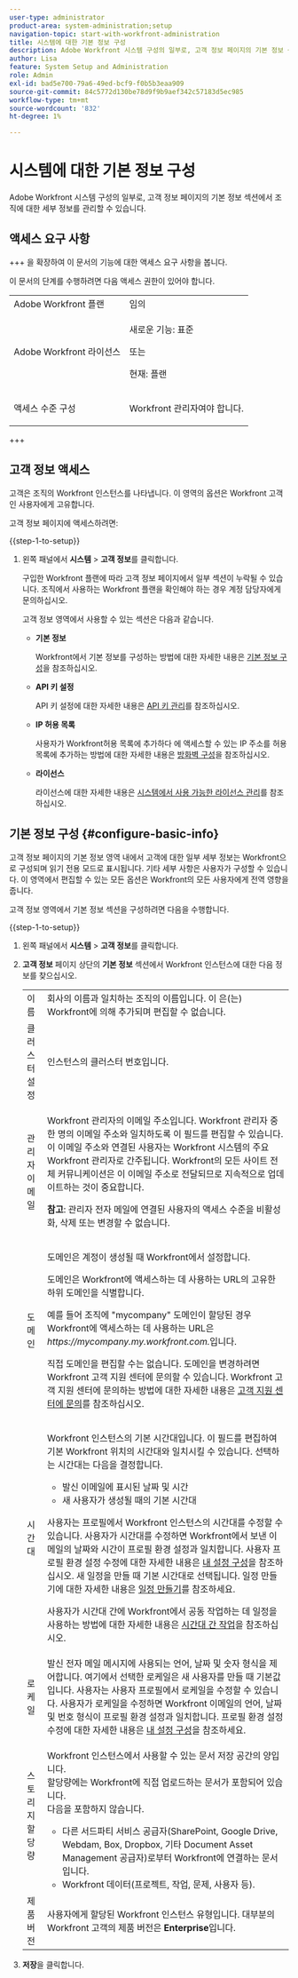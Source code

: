 ```yaml
---
user-type: administrator
product-area: system-administration;setup
navigation-topic: start-with-workfront-administration
title: 시스템에 대한 기본 정보 구성
description: Adobe Workfront 시스템 구성의 일부로, 고객 정보 페이지의 기본 정보 섹션에서 조직에 대한 세부 정보를 관리할 수 있습니다.
author: Lisa
feature: System Setup and Administration
role: Admin
exl-id: bad5e700-79a6-49ed-bcf9-f0b5b3eaa909
source-git-commit: 84c5772d130be78d9f9b9aef342c57183d5ec985
workflow-type: tm+mt
source-wordcount: '832'
ht-degree: 1%

---
```


# 시스템에 대한 기본 정보 구성

<!-- Audited: 2/2024 -->

<!--DON'T DELETE, DRAFT OR HIDE THIS ARTICLE. IT IS LINKED TO THE PRODUCT, THROUGH THE CONTEXT SENSITIVE HELP LINKS.</p>-->

Adobe Workfront 시스템 구성의 일부로, 고객 정보 페이지의 기본 정보 섹션에서 조직에 대한 세부 정보를 관리할 수 있습니다.

## 액세스 요구 사항

+++ 을 확장하여 이 문서의 기능에 대한 액세스 요구 사항을 봅니다.

이 문서의 단계를 수행하려면 다음 액세스 권한이 있어야 합니다.

<table style="table-layout:auto"> <col> 
 <col> 
 <tbody> 
  <tr> 
   <td role="rowheader">Adobe Workfront 플랜</td> 
   <td>임의</td> 
  </tr> 
  <tr> 
   <td role="rowheader">Adobe Workfront 라이선스</td> 
   <td>
   <p>새로운 기능: 표준</p>
   또는
   <p>현재: 플랜</p></td> 
  </tr> 
  <tr> 
   <td role="rowheader">액세스 수준 구성</td> 
   <td> <p>Workfront 관리자여야 합니다.</p></td> 
  </tr> 
 </tbody> 
</table>

+++

## 고객 정보 액세스

고객은 조직의 Workfront 인스턴스를 나타냅니다. 이 영역의 옵션은 Workfront 고객인 사용자에게 고유합니다.

고객 정보 페이지에 액세스하려면:

{{step-1-to-setup}}

1. 왼쪽 패널에서 **시스템** > **고객 정보**&#x200B;를 클릭합니다.

   구입한 Workfront 플랜에 따라 고객 정보 페이지에서 일부 섹션이 누락될 수 있습니다. 조직에서 사용하는 Workfront 플랜을 확인해야 하는 경우 계정 담당자에게 문의하십시오.

   고객 정보 영역에서 사용할 수 있는 섹션은 다음과 같습니다.

   * **기본 정보**

     Workfront에서 기본 정보를 구성하는 방법에 대한 자세한 내용은 [기본 정보 구성](#configure-basic-info)을 참조하십시오.

   * **API 키 설정**

     API 키 설정에 대한 자세한 내용은 [API 키 관리](../../administration-and-setup/manage-workfront/security/manage-api-keys.md)를 참조하십시오.

   * **IP 허용 목록**

     사용자가 Workfront허용 목록에 추가하다 에 액세스할 수 있는 IP 주소를 허용 목록에 추가하는 방법에 대한 자세한 내용은 [방화벽 구성](../../administration-and-setup/get-started-wf-administration/configure-your-firewall.md)을 참조하십시오.

   * **라이선스**

     라이선스에 대한 자세한 내용은 [시스템에서 사용 가능한 라이선스 관리](../../administration-and-setup/get-started-wf-administration/manage-available-licenses-in-your-system.md)를 참조하십시오.

## 기본 정보 구성 {#configure-basic-info}

고객 정보 페이지의 기본 정보 영역 내에서 고객에 대한 일부 세부 정보는 Workfront으로 구성되며 읽기 전용 모드로 표시됩니다. 기타 세부 사항은 사용자가 구성할 수 있습니다. 이 영역에서 편집할 수 있는 모든 옵션은 Workfront의 모든 사용자에게 전역 영향을 줍니다.

고객 정보 영역에서 기본 정보 섹션을 구성하려면 다음을 수행합니다.

{{step-1-to-setup}}

1. 왼쪽 패널에서 **시스템** > **고객 정보**&#x200B;를 클릭합니다.

1. **고객 정보** 페이지 상단의 **기본 정보** 섹션에서 Workfront 인스턴스에 대한 다음 정보를 찾으십시오.

   <table style="table-layout:auto"> 
    <col> 
    <col> 
    <tbody> 
     <tr> 
      <td role="rowheader">이름</td> 
      <td>회사의 이름과 일치하는 조직의 이름입니다. 이 은(는) Workfront에 의해 추가되며 편집할 수 없습니다.</td> 
     </tr> 
     <tr> 
      <td role="rowheader">클러스터 설정 </td> 
      <td>인스턴스의 클러스터 번호입니다.</td> 
     </tr> 
     <tr> 
      <td role="rowheader">관리자 이메일</td> 
      <td> <p>Workfront 관리자의 이메일 주소입니다. Workfront 관리자 중 한 명의 이메일 주소와 일치하도록 이 필드를 편집할 수 있습니다. 이 이메일 주소와 연결된 사용자는 Workfront 시스템의 주요 Workfront 관리자로 간주됩니다. Workfront의 모든 사이트 전체 커뮤니케이션은 이 이메일 주소로 전달되므로 지속적으로 업데이트하는 것이 중요합니다.</p> <p><b>참고</b>: 관리자 전자 메일에 연결된 사용자의 액세스 수준을 비활성화, 삭제 또는 변경할 수 없습니다.</p> </td> 
     </tr> 
     <tr> 
      <td role="rowheader">도메인</td> 
      <td> <p>도메인은 계정이 생성될 때 Workfront에서 설정합니다.</p> <p>도메인은 Workfront에 액세스하는 데 사용하는 URL의 고유한 하위 도메인을 식별합니다.<p>예를 들어 조직에 "mycompany" 도메인이 할당된 경우 Workfront에 액세스하는 데 사용하는 URL은 <i>https://mycompany.my.workfront.com.</i>입니다.</p><p>직접 도메인을 편집할 수는 없습니다. 도메인을 변경하려면 Workfront 고객 지원 센터에 문의할 수 있습니다. Workfront 고객 지원 센터에 문의하는 방법에 대한 자세한 내용은 <a href="../../workfront-basics/tips-tricks-and-troubleshooting/contact-customer-support.md" class="MCXref xref">고객 지원 센터에 문의</a>를 참조하십시오.</p> </td> 
     </tr> 
     <tr> 
      <td role="rowheader">시간대</td> 
      <td> <p>Workfront 인스턴스의 기본 시간대입니다. 이 필드를 편집하여 기본 Workfront 위치의 시간대와 일치시킬 수 있습니다. 선택하는 시간대는 다음을 결정합니다. </p> 
       <ul> 
        <li>발신 이메일에 표시된 날짜 및 시간</li> 
        <li>새 사용자가 생성될 때의 기본 시간대</li> 
       </ul> <p>사용자는 프로필에서 Workfront 인스턴스의 시간대를 수정할 수 있습니다. 사용자가 시간대를 수정하면 Workfront에서 보낸 이메일의 날짜와 시간이 프로필 환경 설정과 일치합니다. 사용자 프로필 환경 설정 수정에 대한 자세한 내용은 <a href="../../workfront-basics/manage-your-account-and-profile/configuring-your-user-profile/configure-my-settings.md" class="MCXref xref">내 설정 구성</a>을 참조하십시오. 새 일정을 만들 때 기본 시간대로 선택됩니다. 일정 만들기에 대한 자세한 내용은 <a href="../../administration-and-setup/set-up-workfront/configure-timesheets-schedules/create-schedules.md" class="MCXref xref">일정 만들기</a>를 참조하세요.</p> <p>사용자가 시간대 간에 Workfront에서 공동 작업하는 데 일정을 사용하는 방법에 대한 자세한 내용은 <a href="../../workfront-basics/tips-tricks-and-troubleshooting/working-across-timezones.md" class="MCXref xref">시간대 간 작업</a>을 참조하십시오.</p> </td> 
     </tr> 
     <tr> 
      <td role="rowheader">로케일</td> 
      <td>발신 전자 메일 메시지에 사용되는 언어, 날짜 및 숫자 형식을 제어합니다. 여기에서 선택한 로케일은 새 사용자를 만들 때 기본값입니다. 사용자는 사용자 프로필에서 로케일을 수정할 수 있습니다. 사용자가 로케일을 수정하면 Workfront 이메일의 언어, 날짜 및 번호 형식이 프로필 환경 설정과 일치합니다. 프로필 환경 설정 수정에 대한 자세한 내용은 <a href="../../workfront-basics/manage-your-account-and-profile/configuring-your-user-profile/configure-my-settings.md" class="MCXref xref">내 설정 구성</a>을 참조하세요.</td> 
     </tr> 
     <tr> 
      <td role="rowheader">스토리지 할당량</td> 
      <td> <p>Workfront 인스턴스에서 사용할 수 있는 문서 저장 공간의 양입니다.<br>할당량에는 Workfront에 직접 업로드하는 문서가 포함되어 있습니다.<br>다음을 포함하지 않습니다.</p> 
       <ul> 
        <li>다른 서드파티 서비스 공급자(SharePoint, Google Drive, Webdam, Box, Dropbox, 기타 Document Asset Management 공급자)로부터 Workfront에 연결하는 문서입니다.</li> 
        <li>Workfront 데이터(프로젝트, 작업, 문제, 사용자 등).</li> 
       </ul> </td> 
     </tr> 
     <tr> 
      <td role="rowheader">제품 버전</td> 
      <td>사용자에게 할당된 Workfront 인스턴스 유형입니다. 대부분의 Workfront 고객의 제품 버전은 <strong>Enterprise</strong>입니다.</td> 
     </tr> 
    </tbody> 
   </table>

1. **저장**&#x200B;을 클릭합니다.
